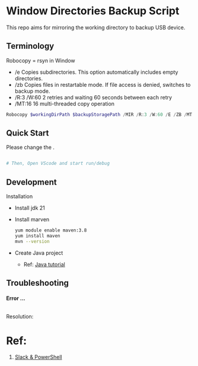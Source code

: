 # Window Directories Backup Script

This repo aims for mirroring the working directory to backup USB device.

## Terminology

Robocopy = rsyn in Window

- /e	Copies subdirectories. This option automatically includes empty directories.
- /zb	Copies files in restartable mode. If file access is denied, switches to backup mode.
- /R:3 /W:60  2 retries and waiting 60 seconds between each retry
- /MT:16 16 multi-threaded copy operation

``` powershell
Robocopy $workingDirPath $backupStoragePath /MIR /R:3 /W:60 /E /ZB /MT:16 /LOG+:$copyLogFilePath
```

## Quick Start

Please change the .

``` powershell

# Then, Open VScode and start run/debug
```


## Development

Installation

- Install jdk 21
- Install marven

  ``` sh
  yum module enable maven:3.8
  yum install maven
  mvn --version
  ```

- Create Java project
  - Ref: [Java tutorial](https://code.visualstudio.com/docs/java/java-tutorial)



## Troubleshooting

#### Error ...

  ``` log

  ```

  Resolution:

# Ref:

1. [Slack & PowerShell](https://powershellisfun.com/2022/05/04/create-slack-messages-using-powershell/)

